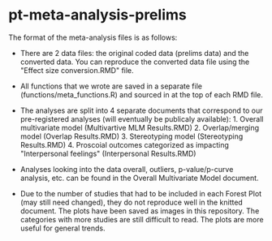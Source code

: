 # pt-meta-analysis-prelims

The format of the meta-analysis files is as follows:
- There are 2 data files: the original coded data (prelims data) and the converted data. You can reproduce the converted data file using the "Effect size conversion.RMD" file.
- All functions that we wrote are saved in a separate file (functions/meta_functions.R) and sourced in at the top of each RMD file. 
- The analyses are split into 4 separate documents that correspond to our pre-registered analyses (will eventually be publicaly available):
      1. Overall multivariate model (Multivartive MLM Results.RMD)
      2. Overlap/merging model (Overlap Results.RMD)
      3. Stereotyping model (Stereotyping Results.RMD)
      4. Proscoial outcomes categorized as impacting "Interpersonal feelings" (Interpersonal Results.RMD)

- Analyses looking into the data overall, outliers, p-value/p-curve analysis, etc. can be found in the Overall Multivariate Model document.
- Due to the number of studies that had to be included in each Forest Plot (may still need changed), they do not reproduce well in the knitted document. The plots have been saved as images in this repository. The categories with more studies are still difficult to read. The plots are more useful for general trends.
